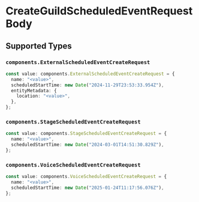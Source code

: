 # CreateGuildScheduledEventRequestBody


## Supported Types

### `components.ExternalScheduledEventCreateRequest`

```typescript
const value: components.ExternalScheduledEventCreateRequest = {
  name: "<value>",
  scheduledStartTime: new Date("2024-11-29T23:53:33.954Z"),
  entityMetadata: {
    location: "<value>",
  },
};
```

### `components.StageScheduledEventCreateRequest`

```typescript
const value: components.StageScheduledEventCreateRequest = {
  name: "<value>",
  scheduledStartTime: new Date("2024-03-01T14:51:30.829Z"),
};
```

### `components.VoiceScheduledEventCreateRequest`

```typescript
const value: components.VoiceScheduledEventCreateRequest = {
  name: "<value>",
  scheduledStartTime: new Date("2025-01-24T11:17:56.076Z"),
};
```

